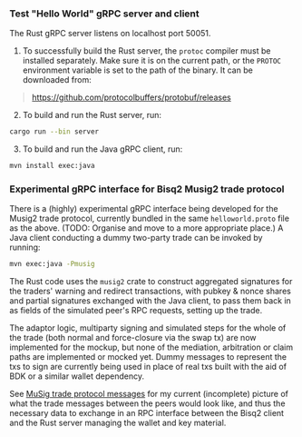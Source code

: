 ### Test "Hello World" gRPC server and client

The Rust gRPC server listens on localhost port 50051.

1. To successfully build the Rust server, the `protoc` compiler must be installed separately. Make sure it is on the
   current path, or the `PROTOC` environment variable is set to the path of the binary. It can be downloaded from:

> https://github.com/protocolbuffers/protobuf/releases

2. To build and run the Rust server, run:

```sh
cargo run --bin server
```

3. To build and run the Java gRPC client, run:

```sh
mvn install exec:java
```

### Experimental gRPC interface for Bisq2 Musig2 trade protocol

There is a (highly) experimental gRPC interface being developed for the Musig2 trade protocol, currently bundled in the
same `helloworld.proto` file as the above. (TODO: Organise and move to a more appropriate place.) A Java client
conducting a dummy two-party trade can be invoked by running:

```sh
mvn exec:java -Pmusig
```

The Rust code uses the `musig2` crate to construct aggregated signatures for the traders' warning and redirect
transactions, with pubkey & nonce shares and partial signatures exchanged with the Java client, to pass them back in as
fields of the simulated peer's RPC requests, setting up the trade.

The adaptor logic, multiparty signing and simulated steps for the whole of the trade (both normal and force-closure via
the swap tx) are now implemented for the mockup, but none of the mediation, arbitration or claim paths are implemented
or mocked yet. Dummy messages to represent the txs to sign are currently being used in place of real txs built with the
aid of BDK or a similar wallet dependency.

See [MuSig trade protocol messages](musig-trade-protocol-messages.txt) for my current (incomplete) picture of what the
trade messages between the peers would look like, and thus the necessary data to exchange in an RPC interface between
the Bisq2 client and the Rust server managing the wallet and key material.
